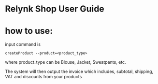 # Relynk Shop User Guide
# how to use: 
input command is 
```
createProduct --product=<product_type>
```
where product_type can be Blouse, Jacket, Sweatpants, etc.

The system will then output the invoice which includes, subtotal, shipping, VAT and discounts from your products
